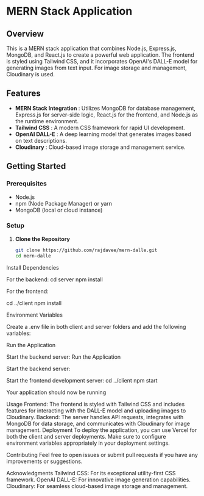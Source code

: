 # MERN Stack Application

## Overview

This is a MERN stack application that combines Node.js, Express.js, MongoDB, and React.js to create a powerful web application. The frontend is styled using Tailwind CSS, and it incorporates OpenAI's DALL-E model for generating images from text input. For image storage and management, Cloudinary is used.

## Features

- **MERN Stack Integration**
  : Utilizes MongoDB for database management, Express.js for server-side logic, React.js for the frontend, and Node.js as the runtime environment.
- **Tailwind CSS**
  : A modern CSS framework for rapid UI development.
- **OpenAI DALL-E**
  : A deep learning model that generates images based on text descriptions.
- **Cloudinary**
  : Cloud-based image storage and management service.

## Getting Started

### Prerequisites

- Node.js
- npm (Node Package Manager) or yarn
- MongoDB (local or cloud instance)

### Setup

1. **Clone the Repository**

   ```bash
   git clone https://github.com/rajdavee/mern-dalle.git
   cd mern-dalle
   ```

Install Dependencies

For the backend:
cd server
npm install

For the frontend:

cd ../client
npm install

Environment Variables

Create a .env file in both client and server folders and add the following variables:

Run the Application

Start the backend server:
Run the Application

Start the backend server:

Start the frontend development server:
cd ../client
npm start

Your application should now be running

Usage
Frontend: The frontend is styled with Tailwind CSS and includes features for interacting with the DALL-E model and uploading images to Cloudinary.
Backend: The server handles API requests, integrates with MongoDB for data storage, and communicates with Cloudinary for image management.
Deployment
To deploy the application, you can use Vercel for both the client and server deployments. Make sure to configure environment variables appropriately in your deployment settings.

Contributing
Feel free to open issues or submit pull requests if you have any improvements or suggestions.

Acknowledgments
Tailwind CSS: For its exceptional utility-first CSS framework.
OpenAI DALL-E: For innovative image generation capabilities.
Cloudinary: For seamless cloud-based image storage and management.
